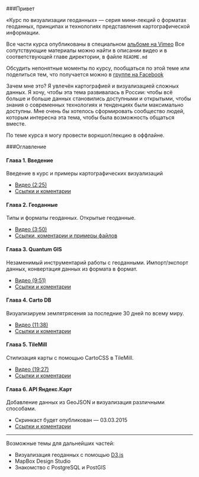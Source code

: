 ###Привет

«Курс по визуализации геоданных» — серия мини-лекций о форматах геоданных, принципах и технологиях представления картографической информации. 

Все части курса опубликованы в специальном [альбоме на Vimeo](https://vimeo.com/album/3200558)
Все сопутствующие материалы можно найти в описании видео и в соответствующей главе директории, в файле `README.md`

Обсудить непонятные моменты по курсу, пообщаться по этой теме или поделиться тем, что получается можно в [группе на Facebook](https://www.facebook.com/groups/804378052990013/)  

Зачем мне это? Я увлечён картографией и визуализацией сложных данных. Я хочу, чтобы эта тема развивалась в России: чтобы всё больше и больше данных становились доступными и открытыми, чтобы знания о современных технологиях и тенденциях были максимально доступны. Мне очень бы хотелось сформировать сообщество людей, которым интересна эта тема, чтобы была возможность общаться вместе.

По теме курса я могу провести воркшоп/лекцию в оффлайне.

###Оглавление

#### Глава 1. Введение
Введение в курс и примеры картографических визуализаций
* [Видео (2:25)](https://vimeo.com/minikarma/geotalk-chapter1)
* [Ссылки и коментарии](https://github.com/minikarma/geotalk/tree/master/chapter1)

#### Глава 2. Геоданные
Типы и форматы геоданных. Открытые геоданные.
* [Видео (3:50)](https://vimeo.com/minikarma/geotalk-chapter2)
* [Ссылки, коментарии и примеры файлов](https://github.com/minikarma/geotalk/tree/master/chapter2)

#### Глава 3. Quantum GIS
Незаменимый инструментарий работы с геоданными. Импорт/экспорт данных, конвертация данных из формата в формат.
* [Видео (9:51)](https://vimeo.com/minikarma/geotalk-chapter3)
* [Ссылки и коментарии](https://github.com/minikarma/geotalk/tree/master/chapter3)  

#### Глава 4. Carto DB
Визуализируем землятрясения за последние 30 дней по всему миру. 
* [Видео (11:38)](https://vimeo.com/minikarma/geotalk-chapter4)
* [Ссылки и коментарии](https://github.com/minikarma/geotalk/tree/master/chapter4)  

#### Глава 5. TileMill
Стилизация карты с помощью CartoCSS в TileMill.
* [Видео (19:27)](https://vimeo.com/minikarma/geotalk-chapter5)
* [Ссылки и коментарии](https://github.com/minikarma/geotalk/tree/master/chapter5)  

#### Глава 6. API Яндекс.Карт
Добавление данных из GeoJSON и визуализация различными способами. 
* Скринкаст будет опубликован — 03.03.2015
* [Ссылки и коментарии](https://github.com/minikarma/geotalk/tree/master/chapter6)  

***
Возможные темы для дальнейших частей: 
* Визуализация геоданных с помощью [D3.js](http://D3js.org)
* MapBox Design Studio
* Знакомство с PostgreSQL и PostGIS

